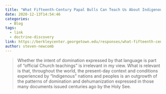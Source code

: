 ```yaml
---
title: "What Fifteenth-Century Papal Bulls Can Teach Us About Indigenous Identity"
date: 2020-12-13T14:54:46
categories:
  - Blog
tags:
  - link
  - doctrine-discovery
link: https://berkleycenter.georgetown.edu/responses/what-fifteenth-century-papal-bulls-can-teach-us-about-indigenous-identity
author: steven-newcomb
---
```

> Whether the intent of domination expressed by that language is part of “official Church teachings” is irrelevant in my view. What is relevant is that, throughout the world, the present-day context and conditions experienced by “Indigenous” nations and peoples is an outgrowth of the patterns of domination and dehumanization expressed in those many documents issued centuries ago by the Holy See.
